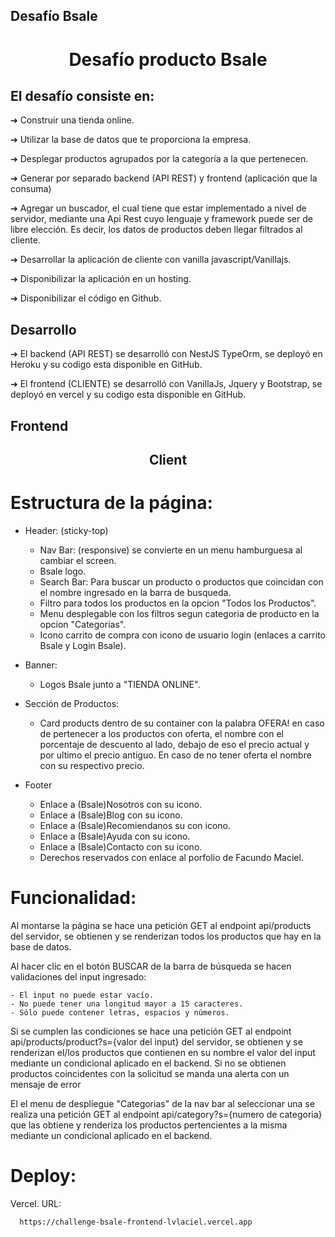 ## Desafío Bsale

<h1 align="center">Desafío producto Bsale</h1>

## El desafío consiste en:

➔ Construir una tienda online.

➔ Utilizar la base de datos que te proporciona la empresa.

➔ Desplegar productos agrupados por la categoría a la que pertenecen.

➔ Generar por separado backend (API REST) y frontend (aplicación que la consuma)

➔ Agregar un buscador, el cual tiene que estar implementado a nivel de servidor,
mediante una Api Rest cuyo lenguaje y framework puede ser de libre elección.
Es decir, los datos de productos deben llegar filtrados al cliente.

➔ Desarrollar la aplicación de cliente con vanilla javascript/Vanillajs.

➔ Disponibilizar la aplicación en un hosting.

➔ Disponibilizar el código en Github.


## Desarrollo

➔ El backend (API REST) se desarrolló con NestJS TypeOrm, se deployó en Heroku y su codigo esta disponible en GitHub.

➔ El frontend (CLIENTE) se desarrolló con VanillaJs, Jquery y Bootstrap, se deployó en vercel y su codigo esta disponible en GitHub.


## Frontend
<h2 align="center">Client</h2>

# Estructura de la página:

  * Header: (sticky-top)
      - Nav Bar: (responsive) se convierte en un menu hamburguesa al cambiar el screen.
      - Bsale logo.
      - Search Bar: Para buscar un producto o productos que coincidan con el nombre ingresado en la barra de busqueda.
      - Filtro para todos los productos en la opcion "Todos los Productos".
      - Menu desplegable con los filtros segun categoria de producto en la opcion "Categorias".
      - Icono carrito de compra con icono de usuario login (enlaces a carrito Bsale y Login Bsale).
  
  * Banner: 
    - Logos Bsale junto a "TIENDA ONLINE".

  * Sección de Productos:
    - Card products dentro de su container con la palabra OFERA! en caso de pertenecer a los productos con oferta, el nombre con el porcentaje de descuento al lado, debajo de eso el precio actual y por ultimo el precio antiguo. En caso de no tener oferta el nombre con su respectivo precio.

  * Footer
    - Enlace a (Bsale)Nosotros con su icono.
    - Enlace a (Bsale)Blog con su icono.
    - Enlace a (Bsale)Recomiendanos su con icono.
    - Enlace a (Bsale)Ayuda con su icono.
    - Enlace a (Bsale)Contacto con su icono.
    - Derechos reservados con enlace al porfolio de Facundo Maciel.

# Funcionalidad:

  Al montarse la página se hace una petición GET al endpoint api/products del servidor, se obtienen y se renderizan todos los productos que hay en la base de datos.

  Al hacer clic en el botón BUSCAR de la barra de búsqueda se hacen validaciones del input ingresado:

    - El input no puede estar vacío.
    - No puede tener una longitud mayor a 15 caracteres.
    - Sólo puede contener letras, espacios y números.

  Si se cumplen las condiciones se hace una petición GET al endpoint api/products/product?s={valor del input} del servidor, se obtienen y se renderizan el/los productos que contienen en su nombre el valor del input mediante un condicional aplicado en el backend. Si no se obtienen productos coincidentes con la solicitud se manda una alerta con un mensaje de error
  
  El el menu de despliegue "Categorias" de la nav bar al seleccionar una se realiza una petición GET al endpoint api/category?s={numero de categoria} que las obtiene y renderiza los productos pertencientes a la misma mediante un condicional aplicado en el backend.

# Deploy:

  Vercel. URL:
  
      https://challenge-bsale-frontend-lvlaciel.vercel.app

